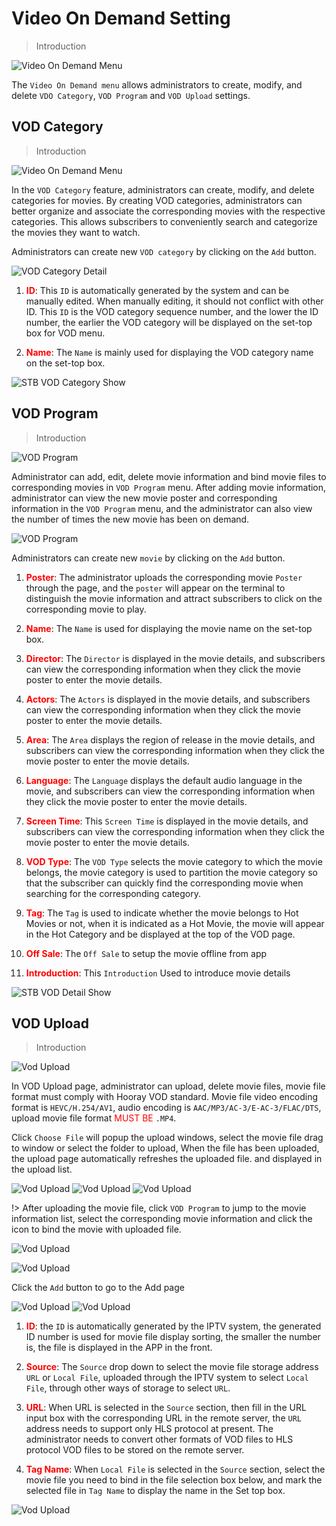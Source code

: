 # Video On Demand Setting

>Introduction

![Video On Demand Menu](_images/7.png)

The `Video On Demand menu` allows administrators to create, modify, and delete `VDO Category`, `VOD Program` and `VOD Upload` settings.

## VOD Category

>Introduction

![Video On Demand Menu](_images/8.png)

In the `VOD Category` feature, administrators can create, modify, and delete categories for movies. By creating VOD categories, administrators can better organize and associate the corresponding movies with the respective categories. This allows subscribers to conveniently search and categorize the movies they want to watch.

Administrators can create new `VOD category` by clicking on the `Add` button. 

![VOD Category Detail](_images/8-1.png)

1. <font color="red">**ID**</font>: This `ID` is automatically generated by the system and can be manually edited. When manually editing, it should not conflict with other ID. This `ID` is the VOD category sequence number, and the lower the ID number, the earlier the VOD category will be displayed on the set-top box for VOD menu.

2. <font color="red">**Name**</font>: The `Name` is mainly used for displaying the VOD category name on the set-top box.

![STB VOD Category Show](_images/STB/STB_1.png)

## VOD Program

>Introduction

![VOD Program](_images/9.png)

Administrator can add, edit, delete movie information and bind movie files to corresponding movies in `VOD Program` menu. After adding movie information, administrator can view the new movie poster and corresponding information in the `VOD Program` menu, and the administrator can also view the number of times the new movie has been on demand.

![VOD Program](_images/9-1.png)

Administrators can create new `movie` by clicking on the `Add` button. 

1. <font color="red">**Poster**</font>: The administrator uploads the corresponding movie `Poster` through the page, and the `poster` will appear on the terminal to distinguish the movie information and attract subscribers to click on the corresponding movie to play.

2. <font color="red">**Name**</font>: The `Name` is used for displaying the movie name on the set-top box.

3. <font color="red">**Director**</font>: The `Director` is displayed in the movie details, and subscribers can view the corresponding information when they click the movie poster to enter the movie details.

4. <font color="red">**Actors**</font>: The `Actors` is displayed in the movie details, and subscribers can view the corresponding information when they click the movie poster to enter the movie details.

5. <font color="red">**Area**</font>: The `Area` displays the region of release in the movie details, and subscribers can view the corresponding information when they click the movie poster to enter the movie details.

6. <font color="red">**Language**</font>: The `Language` displays the default audio language in the movie, and subscribers can view the corresponding information when they click the movie poster to enter the movie details.

7. <font color="red">**Screen Time**</font>: This `Screen Time` is displayed in the movie details, and subscribers can view the corresponding information when they click the movie poster to enter the movie details.

8. <font color="red">**VOD Type**</font>: The `VOD Type` selects the movie category to which the movie belongs, the movie category is used to partition the movie category so that the subscriber can quickly find the corresponding movie when searching for the corresponding category.

9. <font color="red">**Tag**</font>: The `Tag` is used to indicate whether the movie belongs to Hot Movies or not, when it is indicated as a Hot Movie, the movie will appear in the Hot Category and be displayed at the top of the VOD page.

10. <font color="red">**Off Sale**</font>: The `Off Sale` to setup the movie offline from app

11. <font color="red">**Introduction**</font>: This `Introduction` Used to introduce movie details

![STB VOD Detail Show](_images/STB/STB_2.png)

## VOD Upload

>Introduction

![Vod Upload](_images/10.png)

In VOD Upload page, administrator can upload, delete movie files, movie file format must comply with Hooray VOD standard. Movie file video encoding format is `HEVC/H.254/AV1`, audio encoding is `AAC/MP3/AC-3/E-AC-3/FLAC/DTS`, upload movie file format <font color="red">MUST BE</font> `.MP4`.

Click `Choose File` will popup the upload windows, select the movie file drag to window or select the folder to upload, When the file has been uploaded, the upload page automatically refreshes the uploaded file. and displayed in the upload list.

![Vod Upload](_images/10-1.png)
![Vod Upload](_images/10-2.png)
![Vod Upload](_images/10-3.png)

!> After uploading the movie file, click `VOD Program` to jump to the movie information list, select the corresponding movie information and click the icon to bind the movie with uploaded file.

![Vod Upload](_images/10-4.png)

![Vod Upload](_images/10-5.png)

Click the `Add` button to go to the Add page

![Vod Upload](_images/10-6.png)
![Vod Upload](_images/10-7.png)

1. <font color="red">**ID**</font>: the `ID` is automatically generated by the IPTV system, the generated ID number is used for movie file display sorting, the smaller the number is, the file is displayed in the APP in the front.

2. <font color="red">**Source**</font>: The `Source` drop down to select the movie file storage address `URL` or `Local File`, uploaded through the IPTV system to select `Local File`, through other ways of storage to select `URL`.

3. <font color="red">**URL**</font>: When URL is selected in the `Source` section, then fill in the URL input box with the corresponding URL in the remote server, the `URL` address needs to support only HLS protocol at present. The administrator needs to convert other formats of VOD files to HLS protocol VOD files to be stored on the remote server.

4. <font color="red">**Tag Name**</font>: When `Local File` is selected in the `Source` section, select the movie file you need to bind in the file selection box below, and mark the selected file in `Tag Name` to display the name in the Set top box.

![Vod Upload](_images/10-8.png)